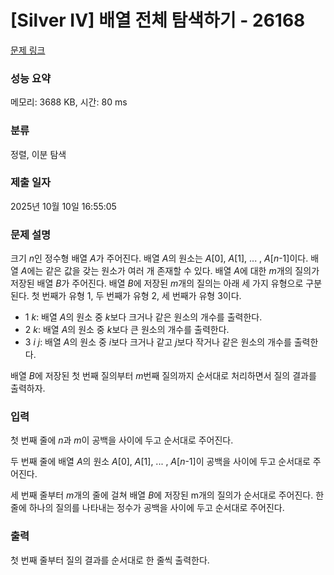 # [Silver IV] 배열 전체 탐색하기 - 26168 

[문제 링크](https://www.acmicpc.net/problem/26168) 

### 성능 요약

메모리: 3688 KB, 시간: 80 ms

### 분류

정렬, 이분 탐색

### 제출 일자

2025년 10월 10일 16:55:05

### 문제 설명

<p>크기 <em>n</em>인 정수형 배열 <em>A</em>가 주어진다. 배열 <em>A</em>의 원소는 <em>A</em>[0], <em>A</em>[1], ... , <em>A</em>[<em>n</em>-1]이다. 배열 <em>A</em>에는 같은 값을 갖는 원소가 여러 개 존재할 수 있다. 배열 <em>A</em>에 대한 <em>m</em>개의 질의가 저장된 배열 <em>B</em>가 주어진다. 배열 <em>B</em>에 저장된 <em>m</em>개의 질의는 아래 세 가지 유형으로 구분된다. 첫 번째가 유형 1, 두 번째가 유형 2, 세 번째가 유형 3이다.</p>

<ul>
	<li>1 <em>k</em>: 배열 <em>A</em>의 원소 중 <em>k</em>보다 크거나 같은 원소의 개수를 출력한다.</li>
	<li>2 <em>k</em>: 배열 <em>A</em>의 원소 중 <em>k</em>보다 큰 원소의 개수를 출력한다.</li>
	<li>3 <em>i</em> <em>j</em>: 배열 <em>A</em>의 원소 중 <em>i</em>보다 크거나 같고 <em>j</em>보다 작거나 같은 원소의 개수를 출력한다.</li>
</ul>

<p>배열 <em>B</em>에 저장된 첫 번째 질의부터 <em>m</em>번째 질의까지 순서대로 처리하면서 질의 결과를 출력하자.</p>

### 입력 

 <p>첫 번째 줄에 <em>n</em>과 <em>m</em>이 공백을 사이에 두고 순서대로 주어진다.</p>

<p>두 번째 줄에 배열 <em>A</em>의 원소 <em>A</em>[0], <em>A</em>[1], ... , <em>A</em>[<em>n</em>-1]이 공백을 사이에 두고 순서대로 주어진다.</p>

<p>세 번째 줄부터 <em>m</em>개의 줄에 걸쳐 배열 <em>B</em>에 저장된 m개의 질의가 순서대로 주어진다. 한 줄에 하나의 질의를 나타내는 정수가 공백을 사이에 두고 순서대로 주어진다.</p>

### 출력 

 <p>첫 번째 줄부터 질의 결과를 순서대로 한 줄씩 출력한다.</p>


